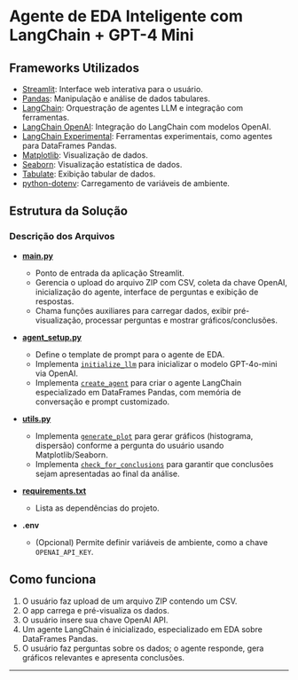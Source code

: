 # Agente de EDA Inteligente com LangChain + GPT-4 Mini

## Frameworks Utilizados

- [Streamlit](https://streamlit.io/): Interface web interativa para o usuário.
- [Pandas](https://pandas.pydata.org/): Manipulação e análise de dados tabulares.
- [LangChain](https://python.langchain.com/): Orquestração de agentes LLM e integração com ferramentas.
- [LangChain OpenAI](https://python.langchain.com/docs/integrations/openai): Integração do LangChain com modelos OpenAI.
- [LangChain Experimental](https://python.langchain.com/docs/modules/experimental): Ferramentas experimentais, como agentes para DataFrames Pandas.
- [Matplotlib](https://matplotlib.org/): Visualização de dados.
- [Seaborn](https://seaborn.pydata.org/): Visualização estatística de dados.
- [Tabulate](https://pypi.org/project/tabulate/): Exibição tabular de dados.
- [python-dotenv](https://pypi.org/project/python-dotenv/): Carregamento de variáveis de ambiente.

## Estrutura da Solução

### Descrição dos Arquivos

- **[main.py](main.py)**  
  - Ponto de entrada da aplicação Streamlit.
  - Gerencia o upload do arquivo ZIP com CSV, coleta da chave OpenAI, inicialização do agente, interface de perguntas e exibição de respostas.
  - Chama funções auxiliares para carregar dados, exibir pré-visualização, processar perguntas e mostrar gráficos/conclusões.

- **[agent_setup.py](agent_setup.py)**  
  - Define o template de prompt para o agente de EDA.
  - Implementa [`initialize_llm`](agent_setup.py) para inicializar o modelo GPT-4o-mini via OpenAI.
  - Implementa [`create_agent`](agent_setup.py) para criar o agente LangChain especializado em DataFrames Pandas, com memória de conversação e prompt customizado.

- **[utils.py](utils.py)**  
  - Implementa [`generate_plot`](utils.py) para gerar gráficos (histograma, dispersão) conforme a pergunta do usuário usando Matplotlib/Seaborn.
  - Implementa [`check_for_conclusions`](utils.py) para garantir que conclusões sejam apresentadas ao final da análise.

- **[requirements.txt](requirements.txt)**  
  - Lista as dependências do projeto.

- **.env**  
  - (Opcional) Permite definir variáveis de ambiente, como a chave `OPENAI_API_KEY`.

## Como funciona

1. O usuário faz upload de um arquivo ZIP contendo um CSV.
2. O app carrega e pré-visualiza os dados.
3. O usuário insere sua chave OpenAI API.
4. Um agente LangChain é inicializado, especializado em EDA sobre DataFrames Pandas.
5. O usuário faz perguntas sobre os dados; o agente responde, gera gráficos relevantes e apresenta conclusões.

---